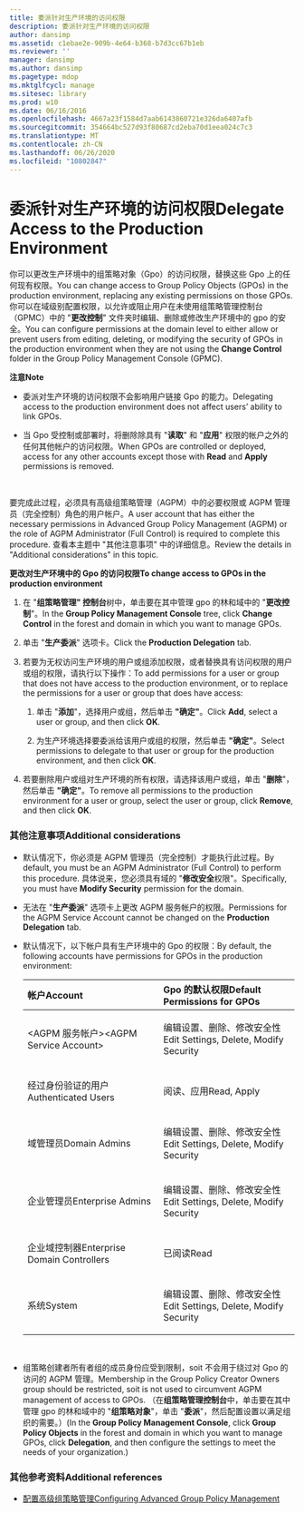 ```yaml
---
title: 委派针对生产环境的访问权限
description: 委派针对生产环境的访问权限
author: dansimp
ms.assetid: c1ebae2e-909b-4e64-b368-b7d3cc67b1eb
ms.reviewer: ''
manager: dansimp
ms.author: dansimp
ms.pagetype: mdop
ms.mktglfcycl: manage
ms.sitesec: library
ms.prod: w10
ms.date: 06/16/2016
ms.openlocfilehash: 4667a23f1584d7aab6143860721e326da6407afb
ms.sourcegitcommit: 354664bc527d93f80687cd2eba70d1eea024c7c3
ms.translationtype: MT
ms.contentlocale: zh-CN
ms.lasthandoff: 06/26/2020
ms.locfileid: "10802847"
---
```

# <span data-ttu-id="85f3a-103">委派针对生产环境的访问权限</span><span class="sxs-lookup"><span data-stu-id="85f3a-103">Delegate Access to the Production Environment</span></span>


<span data-ttu-id="85f3a-104">你可以更改生产环境中的组策略对象（Gpo）的访问权限，替换这些 Gpo 上的任何现有权限。</span><span class="sxs-lookup"><span data-stu-id="85f3a-104">You can change access to Group Policy Objects (GPOs) in the production environment, replacing any existing permissions on those GPOs.</span></span> <span data-ttu-id="85f3a-105">你可以在域级别配置权限，以允许或阻止用户在未使用组策略管理控制台（GPMC）中的 "**更改控制**" 文件夹时编辑、删除或修改生产环境中的 gpo 的安全。</span><span class="sxs-lookup"><span data-stu-id="85f3a-105">You can configure permissions at the domain level to either allow or prevent users from editing, deleting, or modifying the security of GPOs in the production environment when they are not using the **Change Control** folder in the Group Policy Management Console (GPMC).</span></span>

**<span data-ttu-id="85f3a-106">注意</span><span class="sxs-lookup"><span data-stu-id="85f3a-106">Note</span></span>**  
-   <span data-ttu-id="85f3a-107">委派对生产环境的访问权限不会影响用户链接 Gpo 的能力。</span><span class="sxs-lookup"><span data-stu-id="85f3a-107">Delegating access to the production environment does not affect users’ ability to link GPOs.</span></span>

-   <span data-ttu-id="85f3a-108">当 Gpo 受控制或部署时，将删除除具有 "**读取**" 和 "**应用**" 权限的帐户之外的任何其他帐户的访问权限。</span><span class="sxs-lookup"><span data-stu-id="85f3a-108">When GPOs are controlled or deployed, access for any other accounts except those with **Read** and **Apply** permissions is removed.</span></span>

 

<span data-ttu-id="85f3a-109">要完成此过程，必须具有高级组策略管理（AGPM）中的必要权限或 AGPM 管理员（完全控制）角色的用户帐户。</span><span class="sxs-lookup"><span data-stu-id="85f3a-109">A user account that has either the necessary permissions in Advanced Group Policy Management (AGPM) or the role of AGPM Administrator (Full Control) is required to complete this procedure.</span></span> <span data-ttu-id="85f3a-110">查看本主题中 "其他注意事项" 中的详细信息。</span><span class="sxs-lookup"><span data-stu-id="85f3a-110">Review the details in "Additional considerations" in this topic.</span></span>

**<span data-ttu-id="85f3a-111">更改对生产环境中的 Gpo 的访问权限</span><span class="sxs-lookup"><span data-stu-id="85f3a-111">To change access to GPOs in the production environment</span></span>**

1.  <span data-ttu-id="85f3a-112">在 "**组策略管理" 控制台**树中，单击要在其中管理 gpo 的林和域中的 "**更改控制**"。</span><span class="sxs-lookup"><span data-stu-id="85f3a-112">In the **Group Policy Management Console** tree, click **Change Control** in the forest and domain in which you want to manage GPOs.</span></span>

2.  <span data-ttu-id="85f3a-113">单击 "**生产委派**" 选项卡。</span><span class="sxs-lookup"><span data-stu-id="85f3a-113">Click the **Production Delegation** tab.</span></span>

3.  <span data-ttu-id="85f3a-114">若要为无权访问生产环境的用户或组添加权限，或者替换具有访问权限的用户或组的权限，请执行以下操作：</span><span class="sxs-lookup"><span data-stu-id="85f3a-114">To add permissions for a user or group that does not have access to the production environment, or to replace the permissions for a user or group that does have access:</span></span>

    1.  <span data-ttu-id="85f3a-115">单击 "**添加**"，选择用户或组，然后单击 **"确定"**。</span><span class="sxs-lookup"><span data-stu-id="85f3a-115">Click **Add**, select a user or group, and then click **OK**.</span></span>

    2.  <span data-ttu-id="85f3a-116">为生产环境选择要委派给该用户或组的权限，然后单击 **"确定"**。</span><span class="sxs-lookup"><span data-stu-id="85f3a-116">Select permissions to delegate to that user or group for the production environment, and then click **OK**.</span></span>

4.  <span data-ttu-id="85f3a-117">若要删除用户或组对生产环境的所有权限，请选择该用户或组，单击 "**删除**"，然后单击 **"确定"**。</span><span class="sxs-lookup"><span data-stu-id="85f3a-117">To remove all permissions to the production environment for a user or group, select the user or group, click **Remove**, and then click **OK**.</span></span>

### <span data-ttu-id="85f3a-118">其他注意事项</span><span class="sxs-lookup"><span data-stu-id="85f3a-118">Additional considerations</span></span>

-   <span data-ttu-id="85f3a-119">默认情况下，你必须是 AGPM 管理员（完全控制）才能执行此过程。</span><span class="sxs-lookup"><span data-stu-id="85f3a-119">By default, you must be an AGPM Administrator (Full Control) to perform this procedure.</span></span> <span data-ttu-id="85f3a-120">具体说来，您必须具有域的 "**修改安全**权限"。</span><span class="sxs-lookup"><span data-stu-id="85f3a-120">Specifically, you must have **Modify Security** permission for the domain.</span></span>

-   <span data-ttu-id="85f3a-121">无法在 "**生产委派**" 选项卡上更改 AGPM 服务帐户的权限。</span><span class="sxs-lookup"><span data-stu-id="85f3a-121">Permissions for the AGPM Service Account cannot be changed on the **Production Delegation** tab.</span></span>

-   <span data-ttu-id="85f3a-122">默认情况下，以下帐户具有生产环境中的 Gpo 的权限：</span><span class="sxs-lookup"><span data-stu-id="85f3a-122">By default, the following accounts have permissions for GPOs in the production environment:</span></span>

    <table>
    <colgroup>
    <col width="50%" />
    <col width="50%" />
    </colgroup>
    <thead>
    <tr class="header">
    <th align="left"><span data-ttu-id="85f3a-123">帐户</span><span class="sxs-lookup"><span data-stu-id="85f3a-123">Account</span></span></th>
    <th align="left"><span data-ttu-id="85f3a-124">Gpo 的默认权限</span><span class="sxs-lookup"><span data-stu-id="85f3a-124">Default Permissions for GPOs</span></span></th>
    </tr>
    </thead>
    <tbody>
    <tr class="odd">
    <td align="left"><p><span data-ttu-id="85f3a-125">&lt;AGPM 服务帐户&gt;</span><span class="sxs-lookup"><span data-stu-id="85f3a-125">&lt;AGPM Service Account&gt;</span></span></p></td>
    <td align="left"><p><span data-ttu-id="85f3a-126">编辑设置、删除、修改安全性</span><span class="sxs-lookup"><span data-stu-id="85f3a-126">Edit Settings, Delete, Modify Security</span></span></p></td>
    </tr>
    <tr class="even">
    <td align="left"><p><span data-ttu-id="85f3a-127">经过身份验证的用户</span><span class="sxs-lookup"><span data-stu-id="85f3a-127">Authenticated Users</span></span></p></td>
    <td align="left"><p><span data-ttu-id="85f3a-128">阅读、应用</span><span class="sxs-lookup"><span data-stu-id="85f3a-128">Read, Apply</span></span></p></td>
    </tr>
    <tr class="odd">
    <td align="left"><p><span data-ttu-id="85f3a-129">域管理员</span><span class="sxs-lookup"><span data-stu-id="85f3a-129">Domain Admins</span></span></p></td>
    <td align="left"><p><span data-ttu-id="85f3a-130">编辑设置、删除、修改安全性</span><span class="sxs-lookup"><span data-stu-id="85f3a-130">Edit Settings, Delete, Modify Security</span></span></p></td>
    </tr>
    <tr class="even">
    <td align="left"><p><span data-ttu-id="85f3a-131">企业管理员</span><span class="sxs-lookup"><span data-stu-id="85f3a-131">Enterprise Admins</span></span></p></td>
    <td align="left"><p><span data-ttu-id="85f3a-132">编辑设置、删除、修改安全性</span><span class="sxs-lookup"><span data-stu-id="85f3a-132">Edit Settings, Delete, Modify Security</span></span></p></td>
    </tr>
    <tr class="odd">
    <td align="left"><p><span data-ttu-id="85f3a-133">企业域控制器</span><span class="sxs-lookup"><span data-stu-id="85f3a-133">Enterprise Domain Controllers</span></span></p></td>
    <td align="left"><p><span data-ttu-id="85f3a-134">已阅读</span><span class="sxs-lookup"><span data-stu-id="85f3a-134">Read</span></span></p></td>
    </tr>
    <tr class="even">
    <td align="left"><p><span data-ttu-id="85f3a-135">系统</span><span class="sxs-lookup"><span data-stu-id="85f3a-135">System</span></span></p></td>
    <td align="left"><p><span data-ttu-id="85f3a-136">编辑设置、删除、修改安全性</span><span class="sxs-lookup"><span data-stu-id="85f3a-136">Edit Settings, Delete, Modify Security</span></span></p></td>
    </tr>
    </tbody>
    </table>

     

-   <span data-ttu-id="85f3a-137">组策略创建者所有者组的成员身份应受到限制，soit 不会用于绕过对 Gpo 的访问的 AGPM 管理。</span><span class="sxs-lookup"><span data-stu-id="85f3a-137">Membership in the Group Policy Creator Owners group should be restricted, soit is not used to circumvent AGPM management of access to GPOs.</span></span> <span data-ttu-id="85f3a-138">（在**组策略管理控制台**中，单击要在其中管理 gpo 的林和域中的 "**组策略对象**"，单击 "**委派**"，然后配置设置以满足组织的需要。）</span><span class="sxs-lookup"><span data-stu-id="85f3a-138">(In the **Group Policy Management Console**, click **Group Policy Objects** in the forest and domain in which you want to manage GPOs, click **Delegation**, and then configure the settings to meet the needs of your organization.)</span></span>

### <span data-ttu-id="85f3a-139">其他参考资料</span><span class="sxs-lookup"><span data-stu-id="85f3a-139">Additional references</span></span>

-   [<span data-ttu-id="85f3a-140">配置高级组策略管理</span><span class="sxs-lookup"><span data-stu-id="85f3a-140">Configuring Advanced Group Policy Management</span></span>](configuring-advanced-group-policy-management.md)

 

 





